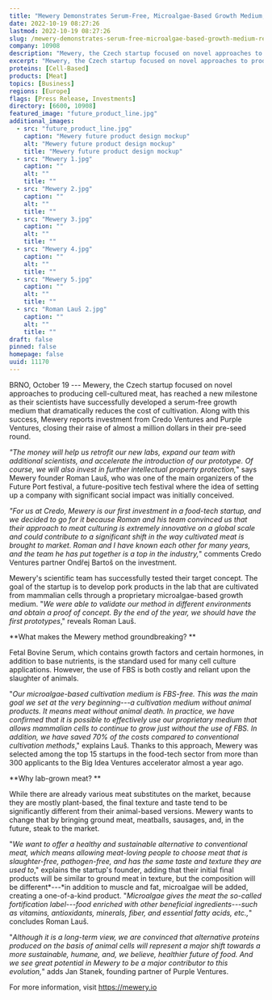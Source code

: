 ```yaml
---
title: "Mewery Demonstrates Serum-Free, Microalgae-Based Growth Medium, Receives Pre-seed Investment"
date: 2022-10-19 08:27:26
lastmod: 2022-10-19 08:27:26
slug: /mewery-demonstrates-serum-free-microalgae-based-growth-medium-receives-pre-seed-investment
company: 10908
description: "Mewery, the Czech startup focused on novel approaches to producing cell-cultured meat, has reached a new milestone as their scientists have successfully developed a serum-free growth medium that dramatically reduces the cost of cultivation. Along with this success, Mewery reports investment from Credo Ventures and Purple Ventures, closing their raise of almost a million dollars in their pre-seed round."
excerpt: "Mewery, the Czech startup focused on novel approaches to producing cell-cultured meat, has reached a new milestone as their scientists have successfully developed a serum-free growth medium that dramatically reduces the cost of cultivation. Along with this success, Mewery reports investment from Credo Ventures and Purple Ventures, closing their raise of almost a million dollars in their pre-seed round."
proteins: [Cell-Based]
products: [Meat]
topics: [Business]
regions: [Europe]
flags: [Press Release, Investments]
directory: [6600, 10908]
featured_image: "future_product_line.jpg"
additional_images:
  - src: "future_product_line.jpg"
    caption: "Mewery future product design mockup"
    alt: "Mewery future product design mockup"
    title: "Mewery future product design mockup"
  - src: "Mewery 1.jpg"
    caption: ""
    alt: ""
    title: ""
  - src: "Mewery 2.jpg"
    caption: ""
    alt: ""
    title: ""
  - src: "Mewery 3.jpg"
    caption: ""
    alt: ""
    title: ""
  - src: "Mewery 4.jpg"
    caption: ""
    alt: ""
    title: ""
  - src: "Mewery 5.jpg"
    caption: ""
    alt: ""
    title: ""
  - src: "Roman Lauš 2.jpg"
    caption: ""
    alt: ""
    title: ""
draft: false
pinned: false
homepage: false
uuid: 11170
---
```

BRNO, October 19 --- Mewery, the Czech startup focused on novel
approaches to producing cell-cultured meat, has reached a new milestone
as their scientists have successfully developed a serum-free growth
medium that dramatically reduces the cost of cultivation. Along with
this success, Mewery reports investment from Credo Ventures and Purple
Ventures, closing their raise of almost a million dollars in their
pre-seed round. 

*\"The money will help us retrofit our new labs, expand our team with
additional scientists, and accelerate the introduction of our prototype.
Of course, we will also invest in further intellectual property
protection,*\" says Mewery founder Roman Lauš, who was one of the main
organizers of the Future Port festival, a future-positive tech festival
where the idea of setting up a company with significant social impact
was initially conceived.

*\"For us at Credo, Mewery is our first investment in a food-tech
startup,* *and we decided to go for it because Roman and his team
convinced us that their approach to meat culturing is extremely
innovative on a global scale and could contribute to a significant shift
in the way cultivated meat is brought to market. Roman and I have known
each other for many years,* *and the team he has put together is a top
in the industry,*\" comments Credo Ventures partner Ondřej Bartoš on the
investment.

Mewery\'s scientific team has successfully tested their target concept.
The goal of the startup is to develop pork products in the lab that are
cultivated from mammalian cells through a proprietary microalgae-based
growth medium. \"*We were able to validate our method in different
environments and obtain a proof of concept. By the end of the year, we
should have the first prototypes*,\" reveals Roman Lauš. 

**What makes the Mewery method groundbreaking? **

Fetal Bovine Serum, which contains growth factors and certain hormones,
in addition to base nutrients, is the standard used for many cell
culture applications. However, the use of FBS is both costly and reliant
upon the slaughter of animals.

\"*Our microalgae-based cultivation medium is FBS-free. This was the
main goal we set at the very beginning---a cultivation medium without
animal products. It means meat without animal death. In practice, we
have confirmed that it is possible to effectively use our proprietary
medium that allows mammalian cells to continue to grow just without the
use of FBS. In addition, we have saved 70% of the costs compared to
conventional cultivation methods*,\" explains Lauš. Thanks to this
approach, Mewery was selected among the top 15 startups in the food-tech
sector from more than 300 applicants to the Big Idea Ventures
accelerator almost a year ago.

**Why lab-grown meat? **

While there are already various meat substitutes on the market, because
they are mostly plant-based, the final texture and taste tend to be
significantly different from their animal-based versions. Mewery wants
to change that by bringing ground meat, meatballs, sausages, and, in the
future, steak to the market.

\"*We want to offer a healthy and sustainable alternative to
conventional meat, which means allowing meat-loving people to choose
meat that is slaughter-free, pathogen-free, and has the same taste and
texture they are used to*,\" explains the startup\'s founder, adding
that their initial final products will be similar to ground meat in
texture, but the composition will be different*---*in addition to muscle
and fat, microalgae will be added, creating a one-of-a-kind product.
\"*Microalgae gives the meat the so-called fortification label---food
enriched with other beneficial ingredients---such as vitamins,
antioxidants, minerals, fiber, and essential fatty acids, etc.,*\"
concludes Roman Lauš.

\"*Although it is a long-term view, we are convinced that alternative
proteins produced on the basis of animal cells will represent a major
shift towards a more sustainable, humane, and, we believe, healthier
future of food. And we see great potential in Mewery to be a major
contributor to this evolution,*\" adds Jan Stanek, founding partner of
Purple Ventures.

For more information, visit <https://mewery.io>
